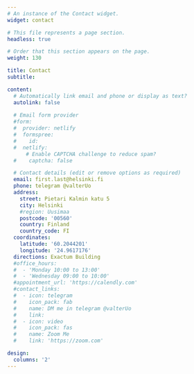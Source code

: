 ```yaml
---
# An instance of the Contact widget.
widget: contact

# This file represents a page section.
headless: true

# Order that this section appears on the page.
weight: 130

title: Contact
subtitle:

content:
  # Automatically link email and phone or display as text?
  autolink: false
  
  # Email form provider
  #form:
  #  provider: netlify
  #  formspree:
  #    id:
  #  netlify:
      # Enable CAPTCHA challenge to reduce spam?
  #    captcha: false

  # Contact details (edit or remove options as required)
  email: first.last@helsinki.fi
  phone: telegram @valterUo
  address:
    street: Pietari Kalmin katu 5
    city: Helsinki
    #region: Uusimaa
    postcode: '00560'
    country: Finland
    country_code: FI
  coordinates:
    latitude: '60.2044201'
    longitude: '24.9617176'
  directions: Exactum Building
  #office_hours:
  #  - 'Monday 10:00 to 13:00'
  #  - 'Wednesday 09:00 to 10:00'
  #appointment_url: 'https://calendly.com'
  #contact_links:
  #  - icon: telegram
  #    icon_pack: fab
  #    name: DM me in telegram @valterUo
  #    link: 
  #  - icon: video
  #    icon_pack: fas
  #    name: Zoom Me
  #    link: 'https://zoom.com'

design:
  columns: '2'
---
```

